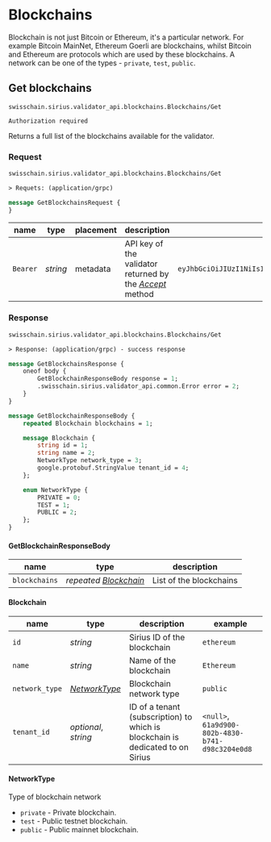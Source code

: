 # Blockchains

Blockchain is not just Bitcoin or Ethereum, it's a particular network. For example Bitcoin MainNet, Ethereum Goerli are blockchains, whilst Bitcoin and Ethereum are protocols which are used by these blockchains. A network can be one of the types - `private`, `test`, `public`.

## Get blockchains

`swisschain.sirius.validator_api.blockchains.Blockchains/Get`

`Authorization required`

Returns a full list of the blockchains available for the validator.

### Request

```protobuf
swisschain.sirius.validator_api.blockchains.Blockchains/Get

> Requets: (application/grpc)

message GetBlockchainsRequest {
}
```

name | type | placement | description | example
---- | ---- | --------- | ----------- | -------
`Bearer` | *string* | metadata | API key of the validator returned by the *[Accept](#invites-accept-an-invitation)* method | `eyJhbGciOiJIUzI1NiIsInR5cCI6IkpXVCJ9.eyJ2YWxpZGF0b3ItaWQiOiI3MDEwMDAwMTUiLCJuYmYiOjE2NjcyNDQyNzEsImV4cCI6MTY5ODc4MDI3MSwiaWF0IjoxNjY3MjQ0MjcxLCJhdWQiOiJzaXJpdXMuc3dpc3NjaGFpbi5pbyJ9.QkhXNhb3EVyoO7KRb2jiWDQV0gWjASCyhMXsPl5i9g8`

### Response

```protobuf
swisschain.sirius.validator_api.blockchains.Blockchains/Get

> Response: (application/grpc) - success response

message GetBlockchainsResponse {
    oneof body {
        GetBlockchainResponseBody response = 1;
        .swisschain.sirius.validator_api.common.Error error = 2;
    }
}

message GetBlockchainResponseBody {
    repeated Blockchain blockchains = 1;

    message Blockchain {
        string id = 1;
        string name = 2;
        NetworkType network_type = 3;
        google.protobuf.StringValue tenant_id = 4;
    };

    enum NetworkType {
        PRIVATE = 0;
        TEST = 1;
        PUBLIC = 2;
    };
}
```

#### GetBlockchainResponseBody

name | type | description
-----| ---- | -----------
`blockchains` | *repeated [Blockchain](#blockchains-get-blockchains-response-blockchain)* | List of the blockchains

#### Blockchain

name | type | description | example
-----| ---- | ----------- | -------
`id` | *string* | Sirius ID of the blockchain | `ethereum`
`name` | *string* | Name of the blockchain | `Ethereum`
`network_type` | *[NetworkType](#blockchains-get-blockchains-response-networktype)* | Blockchain network type | `public`
`tenant_id` | *optional*, *string* | ID of a tenant (subscription) to which is blockchain is dedicated to on Sirius | `<null>`, `61a9d900-802b-4830-b741-d98c3204e0d8`

#### NetworkType

Type of blockchain network

+ `private` - Private blockchain.
+ `test` - Public testnet blockchain.
+ `public` - Public mainnet blockchain.